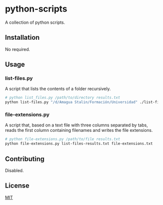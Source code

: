# python-scripts

A collection of python scripts.

## Installation

No required.

<!--
```bash
pip install foobar
```
-->

## Usage

### list-files.py
A script that lists the contents of a folder recursively.

```bash
# python list_files.py /path/to/directory results.txt
python list-files.py "/d/Amagua Stalin/Formación/Universidad" ./list-files-results.txt
```

### file-extensions.py
A script that, based on a text file with three columns separated by tabs, reads the first column containing filenames and writes the file extensions.

```bash
# python file-extensions.py /path/to/file results.txt
python file-extensions.py list-files-results.txt file-extensions.txt
```

<!--
```python
import foobar

foobar.pluralize('word') # returns 'words'
foobar.pluralize('goose') # returns 'geese'
foobar.singularize('phenomena') # returns 'phenomenon'
```
-->

## Contributing
Disabled.

## License
[MIT](https://choosealicense.com/licenses/mit/)